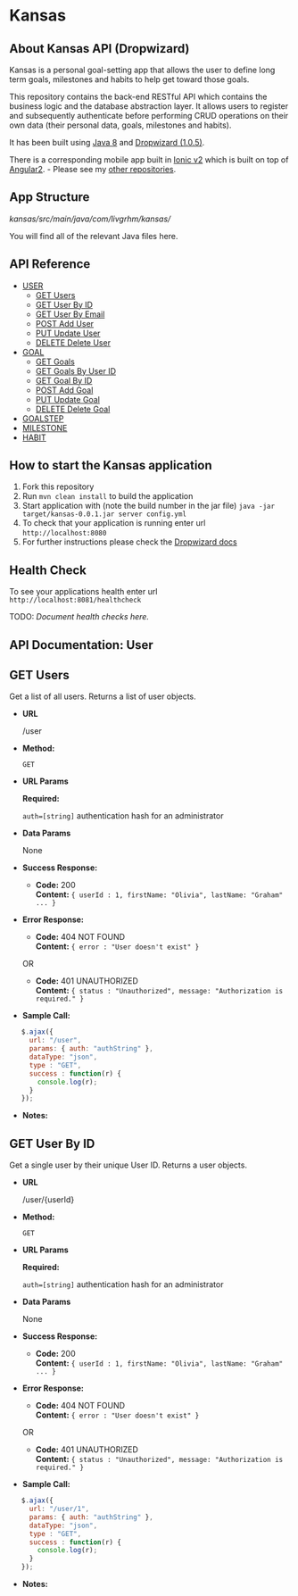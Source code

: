 # Kansas

About Kansas API (Dropwizard)
--
Kansas is a personal goal-setting app that allows the user to define long term goals, milestones and habits to help get toward those goals.

This repository contains the back-end RESTful API which contains the business logic and the database abstraction layer. It allows users to register and subsequently authenticate before performing CRUD operations on their own data (their personal data, goals, milestones and habits).

It has been built using [Java 8](http://www.oracle.com/technetwork/java/javase/overview/java8-2100321.html) and [Dropwizard (1.0.5)](http://www.dropwizard.io/1.0.5/docs/).

There is a corresponding mobile app built in [Ionic v2](http://ionicframework.com) which is built on top of [Angular2](http://www.angular2.com). - Please see my [other repositories](https://github.com/livgrhm).

App Structure
--
*kansas/src/main/java/com/livgrhm/kansas/*

You will find all of the relevant Java files here.

API Reference
--
- [USER](#user)
  - [GET Users](#getusers)
  - [GET User By ID](#getuserbyid)
  - [GET User By Email](#getuserbyemail)
  - [POST Add User](#adduser)
  - [PUT Update User](#updateuser)
  - [DELETE Delete User](#deleteuser)
- [GOAL](#)
  - [GET Goals](#)
  - [GET Goals By User ID](#)
  - [GET Goal By ID](#)
  - [POST Add Goal](#)
  - [PUT Update Goal](#)
  - [DELETE Delete Goal](#)
- [GOALSTEP](#)
- [MILESTONE](#)
- [HABIT](#)

How to start the Kansas application
--

1. Fork this repository
2. Run `mvn clean install` to build the application
3. Start application with (note the build number in the jar file) `java -jar target/kansas-0.0.1.jar server config.yml` 
4. To check that your application is running enter url `http://localhost:8080`
5. For further instructions please check the [Dropwizard docs](http://www.dropwizard.io/1.0.5/docs/)

Health Check
--

To see your applications health enter url `http://localhost:8081/healthcheck`

TODO: *Document health checks here.*

<a name="user"></a>
API Documentation: User
--

<a name="getusers"></a>
**GET Users**
----
  
  Get a list of all users. Returns a list of user objects.

* **URL**

  /user

* **Method:**

  `GET`
  
*  **URL Params**

   **Required:**
 
   `auth=[string]`  authentication hash for an administrator

* **Data Params**

  None

* **Success Response:**

  * **Code:** 200 <br />
    **Content:** `{ userId : 1, firstName: "Olivia", lastName: "Graham" ... }`
 
* **Error Response:**

  * **Code:** 404 NOT FOUND <br />
    **Content:** `{ error : "User doesn't exist" }`

  OR

  * **Code:** 401 UNAUTHORIZED <br />
    **Content:** `{ status : "Unauthorized", message: "Authorization is required." }`

* **Sample Call:**

 ```javascript
    $.ajax({
      url: "/user",
      params: { auth: "authString" },
      dataType: "json",
      type : "GET",
      success : function(r) {
        console.log(r);
      }
    });
  ```

* **Notes:**

<a name="getuserbyid"></a>
**GET User By ID**
----
  
  Get a single user by their unique User ID. Returns a user objects.

* **URL**

  /user/{userId}

* **Method:**

  `GET`
  
*  **URL Params**

   **Required:**
 
   `auth=[string]`  authentication hash for an administrator

* **Data Params**

  None

* **Success Response:**

  * **Code:** 200 <br />
    **Content:** `{ userId : 1, firstName: "Olivia", lastName: "Graham" ... }`
 
* **Error Response:**

  * **Code:** 404 NOT FOUND <br />
    **Content:** `{ error : "User doesn't exist" }`

  OR

  * **Code:** 401 UNAUTHORIZED <br />
    **Content:** `{ status : "Unauthorized", message: "Authorization is required." }`

* **Sample Call:**

 ```javascript
    $.ajax({
      url: "/user/1",
      params: { auth: "authString" },
      dataType: "json",
      type : "GET",
      success : function(r) {
        console.log(r);
      }
    });
  ```

* **Notes:**

